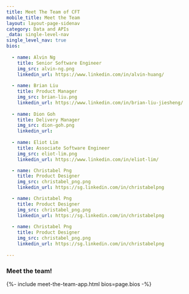 ```yaml
---
title: Meet The Team of CFT
mobile_title: Meet the Team
layout: layout-page-sidenav
category: Data and APIs
_data: single-level-nav
single_level_nav: true
bios:
  
  - name: Alvin Ng
    title: Senior Software Engineer
    img_src: alvin-ng.png
    linkedin_url: https://www.linkedin.com/in/alvin-huang/
    
  - name: Brian Liu
    title: Product Manager
    img_src: brian-liu.png
    linkedin_url: https://www.linkedin.com/in/brian-liu-jiesheng/
    
  - name: Dion Goh
    title: Delivery Manager
    img_src: dion-goh.png
    linkedin_url: 
  
  - name: Eliot Lim
    title: Associate Software Engineer
    img_src: eliot-lim.png
    linkedin_url: https://www.linkedin.com/in/eliot-lim/

  - name: Christabel Png
    title: Product Designer
    img_src: christabel_png.png
    linkedin_url: https://sg.linkedin.com/in/christabelpng

  - name: Christabel Png
    title: Product Designer
    img_src: christabel_png.png
    linkedin_url: https://sg.linkedin.com/in/christabelpng
    
  - name: Christabel Png
    title: Product Designer
    img_src: christabel_png.png
    linkedin_url: https://sg.linkedin.com/in/christabelpng
    
---
```


### Meet the team!
{%- include meet-the-team-app.html bios=page.bios -%}
